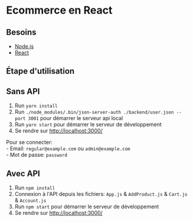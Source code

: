 # Ecommerce en React

## Besoins

* [Node.js](https://nodejs.org/en/)
* [React](https://fr.reactjs.org/)

## Étape d'utilisation
## Sans API

1. Run `yarn install`
2. Run `./node_modules/.bin/json-server-auth ./backend/user.json --port 3001` pour démarrer le serveur api local
3. Run `yarn start` pour démarrer le serveur de développement
4. Se rendre sur [http://localhost:3000/](http://localhost:3000/)  

Pour se connecter:  
      - Email: `regular@example.com` ou `admin@example.com`  
      - Mot de passe: `password`

## Avec API
1. Run `npm install`
2. Connexion à l'API depuis les fichiers: `App.js` & `AddProduct.js` & `Cart.js` & `Account.js`
3. Run `npm start` pour démarrer le serveur de développement
4. Se rendre sur [http://localhost:3000/](http://localhost:3000/)

